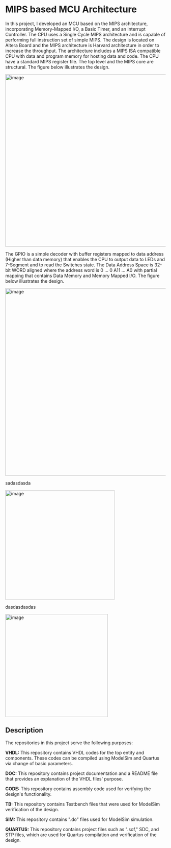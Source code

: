 # MIPS based MCU Architecture

In this project, I developed an MCU based on the MIPS architecture, incorporating Memory-Mapped I/O, a Basic Timer, and an Interrupt Controller.
The CPU uses a Single Cycle MIPS architecture and is capable of performing full instruction set of simple MIPS.
The design is located on Altera Board and the MIPS architecture is Harvard architecture in order to increase the throughput.
The architecture includes a MIPS ISA compatible CPU with data and program memory for hosting data and code.
The CPU have a standard MIPS register file. The top level and the MIPS core are structural. 
The figure below illustrates the design.

<img width="540" alt="image" src="https://github.com/Michaelkedik/MIPS-based-MCU-Architecture/assets/136968696/837e8cb1-fff2-49c5-8f2c-a32a4f1bea7e">

The GPIO is a simple decoder with buffer registers mapped to data address (Higher than data memory) that enables the CPU to output data to LEDs and 7-Segment and to read the Switches state.
The Data Address Space is 32-bit WORD aligned where the address word is 0 ... 0 A11 ... A0 with partial mapping that contains Data Memory and Memory Mapped I/O.
The figure below illustrates the design.

<img width="587" alt="image" src="https://github.com/Michaelkedik/MIPS-based-MCU-Architecture/assets/136968696/3083c61a-39bc-4e72-8d52-b9b1ad8c3064">

sadasdasda

<img width="343" alt="image" src="https://github.com/Michaelkedik/MIPS-based-MCU-Architecture/assets/136968696/88cd7c88-506c-472c-922c-26f82ac0792b">

dasdasdasdas

<img width="322" alt="image" src="https://github.com/Michaelkedik/MIPS-based-MCU-Architecture/assets/136968696/65eac7dd-d102-43a5-a889-0fec9067a02e">



## Description


The repositories in this project serve the following purposes:

**VHDL:** This repository contains VHDL codes for the top entity and components. These codes can be compiled using ModelSim and Quartus via change of basic parameters.

**DOC:** This repository contains project documentation and a README file that provides an explanation of the VHDL files' purpose.

**CODE:** This repository contains assembly code used for verifying the design's functionality.

**TB:** This repository contains Testbench files that were used for ModelSim verification of the design.

**SIM:** This repository contains ".do" files used for ModelSim simulation.

**QUARTUS:** This repository contains project files such as ".sof," SDC, and STP files, which are used for Quartus compilation and verification of the design.
